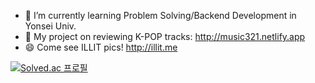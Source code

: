 - 🌱 I’m currently learning Problem Solving/Backend Development in Yonsei Univ.
- 💬 My project on reviewing K-POP tracks: http://music321.netlify.app
- 😄 Come see ILLIT pics! http://illit.me

[![Solved.ac
프로필](http://mazassumnida.wtf/api/mini/generate_badge?boj=pgggggggggh)](https://solved.ac/pgggggggggh)

<!-- [![Codeforces Badge](https://codeforces-readme-stats.vercel.app/api/badge?username=pgggggggggh)](https://codeforces.com/profile/pgggggggggh) -->

<!-- ![Codeforces Badge](https://codeforces-readme-stats.vercel.app/api/badge?username=redheadphone) -->

<!--
**pggggggggh/pggggggggh** is a ✨ _special_ ✨ repository because its `README.md` (this file) appears on your GitHub profile.

Here are some ideas to get you started:

- 🔭 I’m currently working on ...
- 🌱 I’m currently learning ...
- 👯 I’m looking to collaborate on ...
- 🤔 I’m looking for help with ...
- 💬 Ask me about ...
- 📫 How to reach me: ...
- 😄 Pronouns: ...
- ⚡ Fun fact: ...
-->
